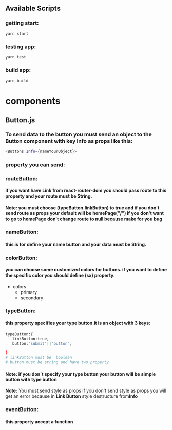 ## Available Scripts

### getting start:

```
yarn start
```

### testing app:

```
yarn test
```

### build app:

```
yarn build
```

# components

## Button.js

### To send data to the button you must send an object to the Button component with key Info as props like this:

```bash
<Buttons Info={nameYourObject}>
```

### property you can send:

### routeButton:

#### if you want have Link from react-router-dom you should pass route to this property and your route must be **String**.

#### **Note:** you must choose (typeButton.linkButton) to true and if you don't send route as props your default will be homePage("/") if you don't want to go to homePage don't change route to null because make for you bug

### nameButton:

#### this is for define your name button and your data must be **String**.

### colorButton:

#### you can choose some customized colors for buttons. if you want to define the specific color you should define (sx) property.

- colors
  - primary
  - secondary

### typeButton:

#### this property specifies your type button.it is an object with 3 keys:

```bash
typeButton:{
   linkButton:true,
   button:"submit"||"button",

}
# linkButton must be  boolean
# button must be string and have two property

```

#### **Note:** if you don`t specify your type button your button will be simple button with type button

**Note:** You must send style as props if you don't send style as props you will get an error because in **Link Button** style destructure from**Info**

### eventButton:

#### this property accept a function
